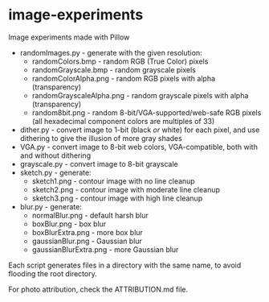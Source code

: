 # image-experiments
Image experiments made with Pillow

* randomImages.py - generate with the given resolution:
  * randomColors.bmp - random RGB (True Color) pixels
  * randomGrayscale.bmp - random grayscale pixels
  * randomColorAlpha.png - random RGB pixels with alpha (transparency)
  * randomGrayscaleAlpha.png - random grayscale pixels with alpha (transparency)
  * random8bit.png - random 8-bit/VGA-supported/web-safe RGB pixels (all hexadecimal component colors are multiples of 33)
* dither.py - convert image to 1-bit (black _or_ white) for each pixel, and use dithering to give the illusion of more gray shades
* VGA.py - convert image to 8-bit web colors, VGA-compatible, both with and without dithering
* grayscale.py - convert image to 8-bit grayscale
* sketch.py - generate:
  * sketch1.png - contour image with no line cleanup
  * sketch2.png - contour image with moderate line cleanup
  * sketch3.png - contour image with high line cleanup
* blur.py - generate:
  * normalBlur.png - default harsh blur
  * boxBlur.png - box blur
  * boxBlurExtra.png - more box blur
  * gaussianBlur.png - Gaussian blur
  * gaussianBlurExtra.png - more Gaussian blur

Each script generates files in a directory with the same name, to avoid flooding the root directory.

For photo attribution, check the ATTRIBUTION.md file.
